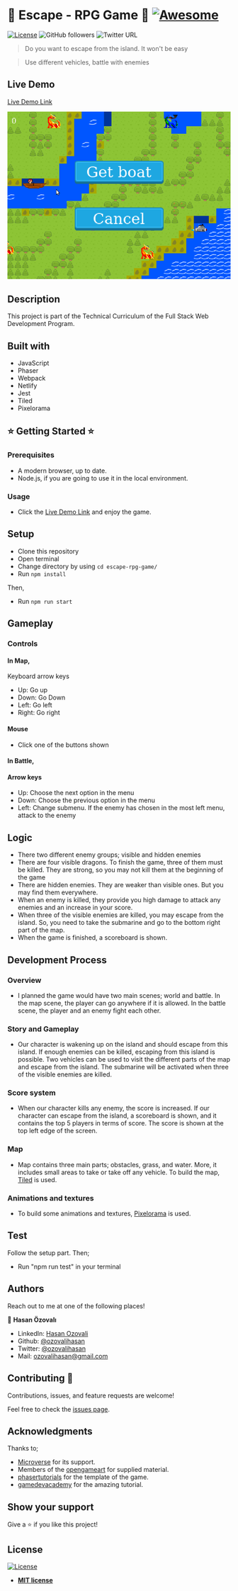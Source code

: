 # 👟 Escape - RPG Game 👟 [![Awesome](https://cdn.rawgit.com/sindresorhus/awesome/d7305f38d29fed78fa85652e3a63e154dd8e8829/media/badge.svg)](https://github.com/ozovalihasan/weather-app/)

[![License](https://img.shields.io/badge/License-MIT-green.svg)]()
![GitHub followers](https://img.shields.io/github/followers/ozovalihasan?label=ozovalihasan&style=social)
![Twitter URL](https://img.shields.io/twitter/follow/ozovalihasan?label=Follow&style=social)

> Do you want to escape from the island. It won't be easy

> Use different vehicles, battle with enemies

## Live Demo

[Live Demo Link](https://ozovalihasan.com/escape)

![screenshot](assets/screenshot.gif)

## Description

This project is part of the Technical Curriculum of the Full Stack Web Development Program.

## Built with

- JavaScript
- Phaser
- Webpack
- Netlify
- Jest
- Tiled
- Pixelorama

## ⭐ Getting Started ⭐

### Prerequisites

- A modern browser, up to date.
- Node.js, if you are going to use it in the local environment.

### Usage

- Click the [Live Demo Link](https://ozovalihasan.com/escape) and enjoy the game.

## Setup

- Clone this repository
- Open terminal
- Change directory by using `cd escape-rpg-game/`
- Run `npm install`

Then,

- Run `npm run start`

## Gameplay

### Controls

#### In Map,

Keyboard arrow keys

- Up: Go up
- Down: Go Down
- Left: Go left
- Right: Go right

#### Mouse

- Click one of the buttons shown

#### In Battle,

#### Arrow keys

- Up: Choose the next option in the menu
- Down: Choose the previous option in the menu
- Left: Change submenu. If the enemy has chosen in the most left menu, attack to the enemy

## Logic

- There two different enemy groups; visible and hidden enemies
- There are four visible dragons. To finish the game, three of them must be killed. They are strong, so you may not kill them at the beginning of the game
- There are hidden enemies. They are weaker than visible ones. But you may find them everywhere.
- When an enemy is killed, they provide you high damage to attack any enemies and an increase in your score.
- When three of the visible enemies are killed, you may escape from the island. So, you need to take the submarine and go to the bottom right part of the map.
- When the game is finished, a scoreboard is shown.

## Development Process

### Overview

- I planned the game would have two main scenes; world and battle. In the map scene, the player can go anywhere if it is allowed. In the battle scene, the player and an enemy fight each other.

### Story and Gameplay

- Our character is wakening up on the island and should escape from this island. If enough enemies can be killed, escaping from this island is possible. Two vehicles can be used to visit the different parts of the map and escape from the island. The submarine will be activated when three of the visible enemies are killed.

### Score system

- When our character kills any enemy, the score is increased. If our character can escape from the island, a scoreboard is shown, and it contains the top 5 players in terms of score. The score is shown at the top left edge of the screen.

### Map

- Map contains three main parts; obstacles, grass, and water. More, it includes small areas to take or take off any vehicle. To build the map, [Tiled](https://www.mapeditor.org/) is used.

### Animations and textures

- To build some animations and textures, [Pixelorama](https://github.com/Orama-Interactive/Pixelorama) is used.

## Test

Follow the setup part. Then;

- Run "npm run test" in your terminal

## Authors

Reach out to me at one of the following places!

👤 **Hasan Özovalı**

- LinkedIn: [Hasan Ozovali](https://www.linkedin.com/in/hasan-ozovali/)
- Github: [@ozovalihasan](https://github.com/ozovalihasan)
- Twitter: [@ozovalihasan](https://twitter.com/ozovalihasan)
- Mail: [ozovalihasan@gmail.com](ozovalihasan@gmail.com)

## Contributing 🤝

Contributions, issues, and feature requests are welcome!

Feel free to check the [issues page](https://github.com/ozovalihasan/escape-rpg-game/issues).

## Acknowledgments

Thanks to;

- [Microverse](http://microverse.org/) for its support.
- Members of the [opengameart](https://opengameart.org) for supplied material.
- [phasertutorials](https://phasertutorials.com/creating-a-phaser-3-template-part-1/) for the template of the game.
- [gamedevacademy](https://gamedevacademy.org/how-to-create-a-turn-based-rpg-game-in-phaser-3-part-1/) for the amazing tutorial.

## Show your support

Give a ⭐️ if you like this project!

## License

[![License](http://img.shields.io/:license-mit-blue.svg?style=flat-square)](http://badges.mit-license.org)

- **[MIT license](http://opensource.org/licenses/mit-license.php)**
